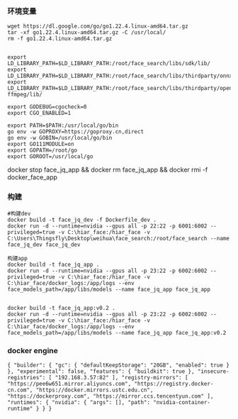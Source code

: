 
### 环境变量
```
wget https://dl.google.com/go/go1.22.4.linux-amd64.tar.gz
tar -xf go1.22.4.linux-amd64.tar.gz -C /usr/local/
rm -f go1.22.4.linux-amd64.tar.gz


export LD_LIBRARY_PATH=$LD_LIBRARY_PATH:/root/face_search/libs/sdk/lib/
export LD_LIBRARY_PATH=$LD_LIBRARY_PATH:/root/face_search/libs/thirdparty/onnxruntime/lib/
export LD_LIBRARY_PATH=$LD_LIBRARY_PATH:/root/face_search/libs/thirdparty/opencv4-ffmpeg/lib/

export GODEBUG=cgocheck=0
export CGO_ENABLED=1

export PATH=$PATH:/usr/local/go/bin
go env -w GOPROXY=https://goproxy.cn,direct
go env -w GOBIN=/usr/local/go/bin
export GO111MODULE=on
export GOPATH=/root/go
export GOROOT=/usr/local/go

```

docker stop face_jq_app && docker rm face_jq_app && docker rmi -f docker_face_app

### 构建
```
#构建dev
docker build -t face_jq_dev -f Dockerfile_dev .
docker run -d --runtime=nvidia --gpus all -p 22:22 -p 6001:6002 --privileged=true -v C:\hiar_face:/hiar_face -v C:\Users\Thingsfly\Desktop\weihua\face_search:/root/face_search --name face_jq_dev face_jq_dev

构建app
docker build -t face_jq_app .
docker run -d --runtime=nvidia --gpus all -p 23:22 -p 6002:6002 --privileged=true -v C:\hiar_face:/hiar_face -v C:\hiar_face/docker_logs:/app/logs --env face_models_path=/app/libs/models --name face_jq_app face_jq_app


docker build -t face_jq_app:v0.2 .
docker run -d --runtime=nvidia --gpus all -p 23:22 -p 6002:6002 --privileged=true -v C:\hiar_face:/hiar_face -v C:\hiar_face/docker_logs:/app/logs --env face_models_path=/app/libs/models --name face_jq_app face_jq_app:v0.2

```

### docker engine
`
{
"builder": {
"gc": {
"defaultKeepStorage": "20GB",
"enabled": true
}
},
"experimental": false,
"features": {
"buildkit": true
},
"insecure-registries": [
"192.168.3.57:82"
],
"registry-mirrors": [
"https://pee6w651.mirror.aliyuncs.com",
"https://registry.docker-cn.com",
"https://docker.mirrors.ustc.edu.cn",
"https://dockerproxy.com",
"https://mirror.ccs.tencentyun.com"
],
"runtimes": {
"nvidia": {
"args": [],
"path": "nvidia-container-runtime"
}
}
}
`
